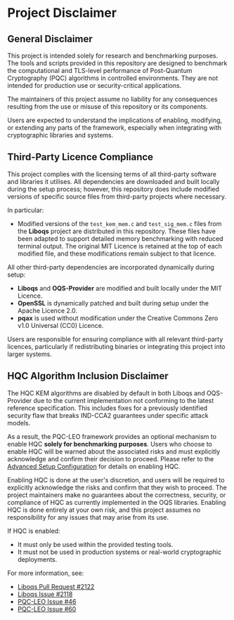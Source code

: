 # Project Disclaimer

## General Disclaimer
This project is intended solely for research and benchmarking purposes. The tools and scripts provided in this repository are designed to benchmark the computational and TLS-level performance of Post-Quantum Cryptography (PQC) algorithms in controlled environments. They are not intended for production use or security-critical applications.

The maintainers of this project assume no liability for any consequences resulting from the use or misuse of this repository or its components.

Users are expected to understand the implications of enabling, modifying, or extending any parts of the framework, especially when integrating with cryptographic libraries and systems.

## Third-Party Licence Compliance
This project complies with the licensing terms of all third-party software and libraries it utilises. All dependencies are downloaded and built locally during the setup process; however, this repository does include modified versions of specific source files from third-party projects where necessary.

In particular:

- Modified versions of the `test_kem_mem.c` and `test_sig_mem.c` files from the **Liboqs** project are distributed in this repository. These files have been adapted to support detailed memory benchmarking with reduced terminal output. The original MIT Licence is retained at the top of each modified file, and these modifications remain subject to that licence.

All other third-party dependencies are incorporated dynamically during setup:

- **Liboqs** and **OQS-Provider** are modified and built locally under the MIT Licence.
- **OpenSSL** is dynamically patched and built during setup under the Apache Licence 2.0.
- **pqax** is used without modification under the Creative Commons Zero v1.0 Universal (CC0) Licence.

Users are responsible for ensuring compliance with all relevant third-party licences, particularly if redistributing binaries or integrating this project into larger systems.

## HQC Algorithm Inclusion Disclaimer
The HQC KEM algorithms are disabled by default in both Liboqs and OQS-Provider due to the current implementation not conforming to the latest reference specification. This includes fixes for a previously identified security flaw that breaks IND-CCA2 guarantees under specific attack models.

As a result, the PQC-LEO framework provides an optional mechanism to enable HQC **solely for benchmarking purposes**. Users who choose to enable HQC will be warned about the associated risks and must explicitly acknowledge and confirm their decision to proceed. Please refer to the [Advanced Setup Configuration](docs/advanced_setup_configuration.md) for details on enabling HQC.

Enabling HQC is done at the user's discretion, and users will be required to explicitly acknowledge the risks and confirm that they wish to proceed. The project maintainers make no guarantees about the correctness, security, or compliance of HQC as currently implemented in the OQS libraries. Enabling HQC is done entirely at your own risk, and this project assumes no responsibility for any issues that may arise from its use.

If HQC is enabled:

- It must only be used within the provided testing tools.
- It must not be used in production systems or real-world cryptographic deployments.

For more information, see:
- [Liboqs Pull Request #2122](https://github.com/open-quantum-safe/liboqs/pull/2122)
- [Liboqs Issue #2118](https://github.com/open-quantum-safe/liboqs/issues/2118)
- [PQC-LEO Issue #46](https://github.com/crt26/PQC-LEO/issues/46)
- [PQC-LEO Issue #60](https://github.com/crt26/PQC-LEO/issues/60)